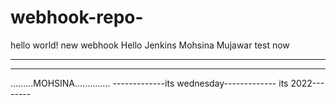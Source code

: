 # webhook-repo-
hello world! new webhook
Hello Jenkins
Mohsina Mujawar
test now


-----------------
-----------------------


.........MOHSINA..............
-------------its wednesday-------------
its 2022--------
